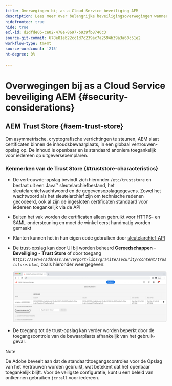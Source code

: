 ```yaml
---
title: Overwegingen bij as a Cloud Service beveiliging AEM
description: Lees meer over belangrijke beveiligingsoverwegingen wanneer u AEM as a Cloud Service gebruikt.
hidefromtoc: true
hide: true
exl-id: d2dfde05-ce02-478e-8697-b939fb8740c3
source-git-commit: 678e81eb22cc1d7c239ac7a2594b39a3a60c51e2
workflow-type: tm+mt
source-wordcount: '215'
ht-degree: 0%

---
```


# Overwegingen bij as a Cloud Service beveiliging AEM {#security-considerations}

## AEM Trust Store {#aem-trust-store}

Om asymmetrische, cryptografische verrichtingen te steunen, AEM slaat certificaten binnen de inhoudsbewaarplaats, in een globaal vertrouwen-opslag op. De inhoud is openbaar en is standaard anoniem toegankelijk voor iedereen op uitgeversexemplaren.

### Kenmerken van de Trust Store {#truststore-characteristics}

* De vertrouwde-opslag bevindt zich hieronder `/etc/truststore` en bestaat uit een Java™ sleutelarchiefbestand, het sleutelarchiefwachtwoord en de gegevensopslaggegevens. Zowel het wachtwoord als het sleutelarchief zijn om technische redenen gecodeerd, ook al zijn de ingesloten certificaten standaard voor iedereen toegankelijk via de API
* Buiten het vak worden de certificaten alleen gebruikt voor HTTPS- en SAML-ondersteuning en moet de winkel eerst handmatig worden gemaakt
* Klanten kunnen het in hun eigen code gebruiken door [sleutelarchief-API](https://developer.adobe.com/experience-manager/reference-materials/6-5/javadoc/com/adobe/granite/keystore/KeyStoreService.html#getTrustStore-org.apache.sling.api.resource.ResourceResolver-)
* De trust-opslag kan door UI bij worden beheerd **Gereedschappen** - **Beveiliging** - **Trust Store** of door toegang *`https://serveraddress:serverport/libs/granite/security/content/truststore.html`*, zoals hieronder weergegeven:

  ![Betrouwbaarheidswinkelbeheer](/help/security/assets/global-trust-store-modified.png)

* De toegang tot de trust-opslag kan verder worden beperkt door de toegangscontrole van de bewaarplaats afhankelijk van het gebruik-geval.

>[!NOTE]
>
>De Adobe beveelt aan dat de standaardtoegangscontroles voor de Opslag van het Vertrouwen worden gebruikt, wat betekent dat het openbaar toegankelijk blijft. Voor de veiligste configuratie, kunt u een beleid van ontkennen gebruiken `jcr:all` voor iedereen.

<!--
Commenting out section for now as requested by Lars

## Anonymous Permission Hardening Package {#anonymous-permission-hardening-package}

For more information on the Anonymous Hardening Package, see [Security Checklist](https://experienceleague.adobe.com/docs/experience-manager-65/administering/security/security-checklist.html#anonymous-permission-hardening-package).
-->
